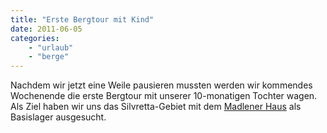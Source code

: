 ```yaml
---
title: "Erste Bergtour mit Kind"
date: 2011-06-05
categories:
    - "urlaub"
    - "berge"
---
```


Nachdem wir jetzt eine Weile pausieren mussten werden wir kommendes Wochenende die erste Bergtour mit unserer 10-monatigen Tochter wagen. Als Ziel haben wir uns das Silvretta-Gebiet mit dem [Madlener Haus](http://madlenerhaus.at) als Basislager ausgesucht.
